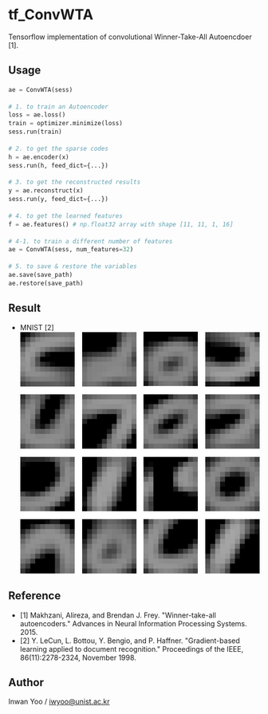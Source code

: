 # tf_ConvWTA
Tensorflow implementation of convolutional Winner-Take-All Autoencdoer [1].

## Usage
```python
ae = ConvWTA(sess)

# 1. to train an Autoencoder
loss = ae.loss()
train = optimizer.minimize(loss)
sess.run(train)

# 2. to get the sparse codes
h = ae.encoder(x)
sess.run(h, feed_dict={...})

# 3. to get the reconstructed results
y = ae.reconstruct(x)
sess.run(y, feed_dict={...})

# 4. to get the learned features
f = ae.features() # np.float32 array with shape [11, 11, 1, 16]

# 4-1. to train a different number of features
ae = ConvWTA(sess, num_features=32)

# 5. to save & restore the variables
ae.save(save_path)
ae.restore(save_path)
```

## Result
- MNIST [2]
![alt tag](img/grid.tif) 

## Reference
- [1] Makhzani, Alireza, and Brendan J. Frey. "Winner-take-all autoencoders." Advances in Neural Information Processing Systems. 2015.
- [2] Y. LeCun, L. Bottou, Y. Bengio, and P. Haffner. "Gradient-based learning applied to document recognition." Proceedings of the IEEE, 86(11):2278-2324, November 1998.

## Author
Inwan Yoo / iwyoo@unist.ac.kr
